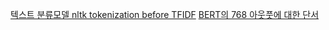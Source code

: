 [텍스트 분류모델 ](https://huggingface.co/models?pipeline_tag=text-classification)
[nltk tokenization before TFIDF](https://www.bogotobogo.com/python/NLTK/tf_idf_with_scikit-learn_NLTK.php)
[BERT의 768 아웃풋에 대한 단서](https://heekangpark.github.io/nlp/huggingface-bert)
